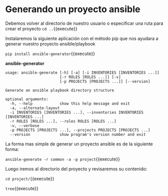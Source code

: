 # Generando un proyecto ansible

Debemos volver al directorio de nuestro usuario o especificar una ruta para crear el proyecto
`cd ..`{{execute}}

Instalaremos la siguiente aplicación con el método pip que nos ayudara a generar nuestro proyecto
ansible/playbook

`pip install ansible-generator`{{execute}}

**ansible-generator**

```
usage: ansible-generate [-h] [-a] [-i INVENTORIES [INVENTORIES ...]]
                        [-r ROLES [ROLES ...]] [-v]
                        [-p PROJECTS [PROJECTS ...]] [--version]

Generate an ansible playbook directory structure

optional arguments:
  -h, --help            show this help message and exit
  -a, --alternate-layout
  -i INVENTORIES [INVENTORIES ...], --inventories INVENTORIES [INVENTORIES ...]
  -r ROLES [ROLES ...], --roles ROLES [ROLES ...]
  -v, --verbose
  -p PROJECTS [PROJECTS ...], --projects PROJECTS [PROJECTS ...]
  --version             show program's version number and exit
```


La forma mas simple de generar un proyecto ansible es de la siguiente forma:

`ansible-generate -r common -a -p project`{{execute}}

Luego iremos al directorio del proyecto y revisaremos su contenido:

`cd project/`{{execute}}

`tree`{{execute}}
